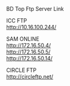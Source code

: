BD Top Ftp Server Link

ICC FTP
<br>
http://10.16.100.244/

SAM ONLINE
<br>
http://172.16.50.4/
<br>
http://172.16.50.5/
<br>
http://172.16.50.14/

CIRCLE FTP
<br>
http://circleftp.net/
